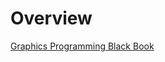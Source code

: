 # Overview

[Graphics Programming Black Book](https://www.gamedev.net/tutorials/_/technical/graphics-programming-and-theory/graphics-programming-black-book-r1698/)
